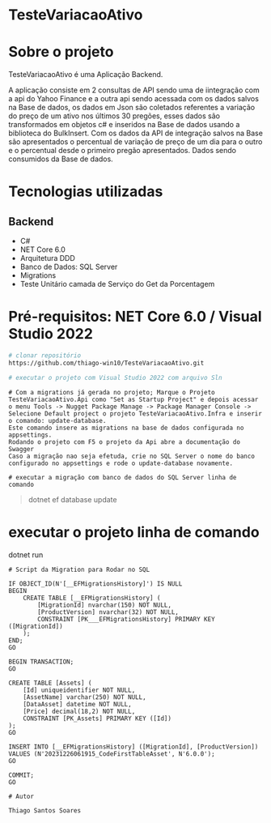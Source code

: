 # TesteVariacaoAtivo

# Sobre o projeto

TesteVariacaoAtivo é uma Aplicação Backend.

A aplicação consiste em 2 consultas de API sendo uma de iintegração com a api do Yahoo Finance e a outra api sendo acessada com os dados salvos na Base de dados, os dados em Json são coletados referentes a variação do preço de um ativo nos últimos 30 pregões, esses dados são transformados em objetos c# e inseridos na Base de dados usando a biblioteca do BulkInsert. Com os dados da API de integração salvos na Base são apresentados o percentual de variação de preço de um dia para o outro e o percentual desde o primeiro pregão apresentados. Dados sendo consumidos da Base de dados.


# Tecnologias utilizadas
## Backend
- C#
- NET Core 6.0
- Arquitetura DDD
- Banco de Dados: SQL Server
- Migrations
- Teste Unitário camada de Serviço do Get da Porcentagem 

# Pré-requisitos: NET Core 6.0 / Visual Studio 2022

```bash
# clonar repositório
https://github.com/thiago-win10/TesteVariacaoAtivo.git

# executar o projeto com Visual Studio 2022 com arquivo Sln
```

```executar migrations via Visual Studio 2022
# Com a migrations já gerada no projeto; Marque o Projeto TesteVariacaoAtivo.Api como "Set as Startup Project" e depois acessar o menu Tools -> Nugget Package Manage -> Package Manager Console -> Selecione Default project o projeto TesteVariacaoAtivo.Infra e inserir o comando: update-database.
Este comando insere as migrations na base de dados configurada no appsettings.
Rodando o projeto com F5 o projeto da Api abre a documentação do Swagger
Caso a migração nao seja efetuda, crie no SQL Server o nome do banco configurado no appsettings e rode o update-database novamente.

# executar a migração com banco de dados do SQL Server linha de comando
```
> dotnet ef database update

# executar o projeto linha de comando
dotnet run
```
# Script da Migration para Rodar no SQL

IF OBJECT_ID(N'[__EFMigrationsHistory]') IS NULL
BEGIN
    CREATE TABLE [__EFMigrationsHistory] (
        [MigrationId] nvarchar(150) NOT NULL,
        [ProductVersion] nvarchar(32) NOT NULL,
        CONSTRAINT [PK___EFMigrationsHistory] PRIMARY KEY ([MigrationId])
    );
END;
GO

BEGIN TRANSACTION;
GO

CREATE TABLE [Assets] (
    [Id] uniqueidentifier NOT NULL,
    [AssetName] varchar(250) NOT NULL,
    [DataAsset] datetime NOT NULL,
    [Price] decimal(18,2) NOT NULL,
    CONSTRAINT [PK_Assets] PRIMARY KEY ([Id])
);
GO

INSERT INTO [__EFMigrationsHistory] ([MigrationId], [ProductVersion])
VALUES (N'20231226061915_CodeFirstTableAsset', N'6.0.0');
GO

COMMIT;
GO

# Autor

Thiago Santos Soares
